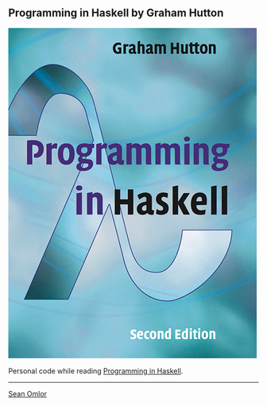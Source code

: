 ## Programming in Haskell by Graham Hutton

[![book cover](cover.jpg)](https://www.amazon.com/Programming-Haskell-Graham-Hutton/dp/1316626229)

Personal code while reading [Programming in Haskell](https://www.amazon.com/Programming-Haskell-Graham-Hutton/dp/1316626229).

---
[Sean Omlor](http://seanomlor.com)
